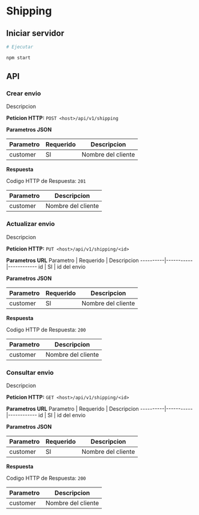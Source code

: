 # Shipping 

## Iniciar servidor

```bash
# Ejecutar

npm start
```

## API

### Crear envio

Descripcion

**Peticion HTTP:** `POST <host>/api/v1/shipping`

**Parametros JSON**

Parametro | Requerido | Descripcion
----------|-----------|------------
customer  | SI        | Nombre del cliente

**Respuesta**

Codigo HTTP de Respuesta: `201`

Parametro | Descripcion
----------|-------------
customer  | Nombre del cliente

### Actualizar envio

Descripcion

**Peticion HTTP:** `PUT <host>/api/v1/shipping/<id>`

**Parametros URL**
Parametro | Requerido | Descripcion
----------|-----------|------------
id        | SI        | id del envio

**Parametros JSON**

Parametro | Requerido | Descripcion
----------|-----------|------------
customer  | SI        | Nombre del cliente

**Respuesta**

Codigo HTTP de Respuesta: `200`

Parametro | Descripcion
----------|-------------
customer  | Nombre del cliente

### Consultar envio

Descripcion

**Peticion HTTP:** `GET <host>/api/v1/shipping/<id>`

**Parametros URL**
Parametro | Requerido | Descripcion
----------|-----------|------------
id        | SI        | id del envio

**Parametros JSON**

Parametro | Requerido | Descripcion
----------|-----------|------------
customer  | SI        | Nombre del cliente

**Respuesta**

Codigo HTTP de Respuesta: `200`

Parametro | Descripcion
----------|-------------
customer  | Nombre del cliente
